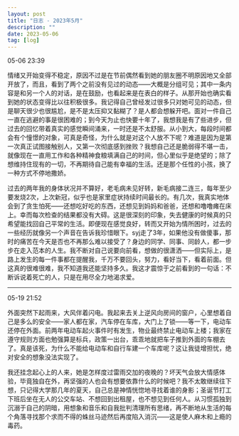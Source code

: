```yaml
---
layout: post
title: "日志 - 2023年5月"
description: ""
date: 2023-05-06
tag: [log]
---
```

05-06 23:39

情绪又开始变得不稳定，原因不过是在节前偶然看到她的朋友圈不明原因地又全部开放了，而且，看到了两个之前没有见过的动态——大概是分组可见；其中一条内容是和另一个人的对话，是在鼓励，也看起来是在表白的样子。从那开始也确实看到她的状态变得比以往积极很多。我记得自己曾经发过很多只对她可见的动态，但是聊天很少也很尴尬，是不是太压抑又黏糊了？是人都会想躲开吧。面对一件自己一直在逃避的事是很困难的；到今天为止也快要十年了，我想我是有了些进步，但过去的回忆带着真实的感觉瞬间涌来，一时还是不太舒服。从小到大，每段时间都会有个憧憬的对象，可真是奇怪，为什么就是对这个人放不下呢？难道是因为是第一次真正试图接触别人，又第一次彻底感到挫败？我想自己还是脆弱得不堪一击，就像现在一直用工作和各种精神食粮填满自己的时间，但心里似乎是绝望的；除了想维持住现有的一切，不再期待自己能有幸福的生活。还是那个任性的小孩，换了一种方式不停地撒娇。

过去的两年我的身体状况并不算好，老毛病未见好转，新毛病接二连三，每年至少要发烧2次，上次新冠，似乎也是家里症状持续时间最长的。有几次，我真实地体会到了贪生怕死——还想吃好吃的东西，还想见到妈妈和爸爸，还想和噜噜瘫在床上。幸而每次检查的结果都没有大碍。这是很深刻的印象，失去健康的时候真的只希望能找回自己平常的生活。即便现在感觉良好，转而又开始为情所困时，过去的一些经历就像另一个声音在告诉我珍惜眼下。syj走了3年，如果他没有做傻事，那时的痛苦在今天是否也不再那么难以接受了？身边的同学、同事、同龄人，都一步步在走入范本的人生。我不断对自己说要向前看，想做的很潇洒——但实际上，是路上发生的每一件事都在提醒我，千万不要回头，努力，看好当下，看着前面。但这真的很难很难，我不知道我还能坚持多久。我这才震惊于之前看到的一句话：不断诉说着死亡的人，只是在用尽全力地渴求爱。

---
05-19 21:52

外面突然下起雨来，大风伴着闪电。我起来去关上逆风向房间的窗户，心里想着自己是多么的安全——家人都在家，汽车停在车库，大门上了锁——等一下，电动车还停在外面。前两年电动车起火事件时有发生，物业最终禁止电动车上楼；我家在遵守规则方面也勉强算是标兵，政策一出台，乖乖地就把车子推到外面的车棚去了。真是该死，为什么不能给电动车和自行车建一个车库呢？这让我徒增担忧，绝对安全的想象没法实现了。

我还挂念起心上的人来，她是怎样度过雷雨交加的夜晚的？坏天气会放大情感体验，毕竟独自在外，再坚强的人也会有想要依靠什么的时候吧？我不太敢继续往下想，只记得大学那几年的夏天，自己总是神情恍惚地寻找着谁的身影；圣诞节打工下班后坐在无人的公交车站、不想回到出租屋，也不想见到任何人。从习惯孤独到沉溺于自己的阴暗，用想象和音乐和自我批判清理所有思绪，再不断地从生活的每个角落寻找那个求而不得的蛛丝马迹然后再度陷入消沉——这是使人麻木和上瘾的毒药。